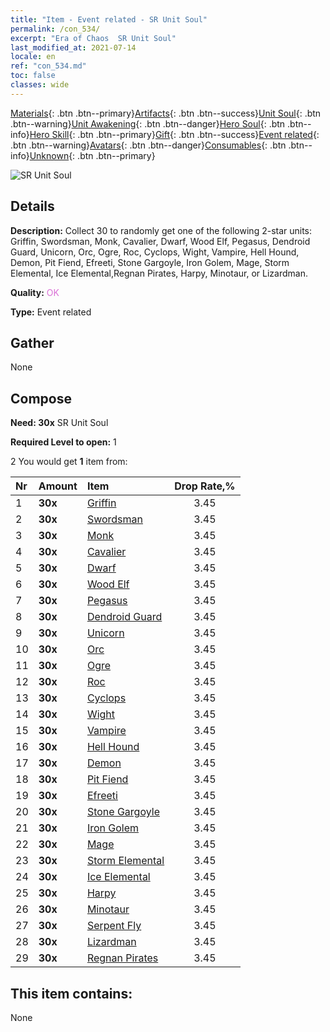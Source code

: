 ```yaml
---
title: "Item - Event related - SR Unit Soul"
permalink: /con_534/
excerpt: "Era of Chaos  SR Unit Soul"
last_modified_at: 2021-07-14
locale: en
ref: "con_534.md"
toc: false
classes: wide
---
```

 [Materials](/Items/){: .btn .btn--primary}[Artifacts](/Items/Artifacts/){: .btn .btn--success}[Unit Soul](/Items/UnitSoul/){: .btn .btn--warning}[Unit Awakening](/Items/UnitAwakening/){: .btn .btn--danger}[Hero Soul](/Items/HeroSoul/){: .btn .btn--info}[Hero Skill](/Items/HeroSkill/){: .btn .btn--primary}[Gift](/Items/Gift/){: .btn .btn--success}[Event related](/Items/Events/){: .btn .btn--warning}[Avatars](/Items/Avatars/){: .btn .btn--danger}[Consumables](/Items/Consumables/){: .btn .btn--info}[Unknown](/Items/Unknown/){: .btn .btn--primary}

 ![SR Unit Soul](/images/t/i_10020.png)

## Details
 **Description:** Collect 30 to randomly get one of the following 2-star units: Griffin, Swordsman, Monk, Cavalier, Dwarf, Wood Elf, Pegasus, Dendroid Guard, Unicorn, Orc, Ogre, Roc, Cyclops, Wight, Vampire, Hell Hound, Demon, Pit Fiend, Efreeti, Stone Gargoyle, Iron Golem, Mage, Storm Elemental, Ice Elemental,Regnan Pirates, Harpy, Minotaur, or Lizardman.

 **Quality:** <span style="color: #DA70D6">OK</span>

 **Type:** Event related

## Gather

  None

## Compose

 **Need: 30x** SR Unit Soul

 **Required Level to open:** 1

 2 You would get **1** item  from:

  | Nr | Amount |     Item    | Drop Rate,% |
  |:---|:-------|:------------|:---------:|
  | 1 |  **30x** | [Griffin](/Items/unt_192/) | 3.45 | 
  | 2 |  **30x** | [Swordsman](/Items/unt_193/) | 3.45 | 
  | 3 |  **30x** | [Monk](/Items/unt_194/) | 3.45 | 
  | 4 |  **30x** | [Cavalier ](/Items/unt_195/) | 3.45 | 
  | 5 |  **30x** | [Dwarf](/Items/unt_200/) | 3.45 | 
  | 6 |  **30x** | [Wood Elf](/Items/unt_201/) | 3.45 | 
  | 7 |  **30x** | [Pegasus](/Items/unt_202/) | 3.45 | 
  | 8 |  **30x** | [Dendroid Guard](/Items/unt_203/) | 3.45 | 
  | 9 |  **30x** | [Unicorn](/Items/unt_204/) | 3.45 | 
  | 10 |  **30x** | [Orc](/Items/unt_219/) | 3.45 | 
  | 11 |  **30x** | [Ogre](/Items/unt_220/) | 3.45 | 
  | 12 |  **30x** | [Roc](/Items/unt_221/) | 3.45 | 
  | 13 |  **30x** | [Cyclops](/Items/unt_222/) | 3.45 | 
  | 14 |  **30x** | [Wight](/Items/unt_210/) | 3.45 | 
  | 15 |  **30x** | [Vampire](/Items/unt_211/) | 3.45 | 
  | 16 |  **30x** | [Hell Hound](/Items/unt_228/) | 3.45 | 
  | 17 |  **30x** | [Demon](/Items/unt_229/) | 3.45 | 
  | 18 |  **30x** | [Pit Fiend](/Items/unt_230/) | 3.45 | 
  | 19 |  **30x** | [Efreeti](/Items/unt_231/) | 3.45 | 
  | 20 |  **30x** | [Stone Gargoyle](/Items/unt_236/) | 3.45 | 
  | 21 |  **30x** | [Iron Golem](/Items/unt_237/) | 3.45 | 
  | 22 |  **30x** | [Mage](/Items/unt_238/) | 3.45 | 
  | 23 |  **30x** | [Storm Elemental](/Items/unt_263/) | 3.45 | 
  | 24 |  **30x** | [Ice Elemental](/Items/unt_264/) | 3.45 | 
  | 25 |  **30x** | [Harpy](/Items/unt_245/) | 3.45 | 
  | 26 |  **30x** | [Minotaur](/Items/unt_248/) | 3.45 | 
  | 27 |  **30x** | [Serpent Fly](/Items/unt_255/) | 3.45 | 
  | 28 |  **30x** | [Lizardman](/Items/unt_254/) | 3.45 | 
  | 29 |  **30x** | [Regnan Pirates](/Items/unt_273/) | 3.45 | 


## This item contains:

  None

